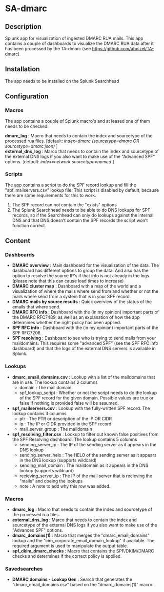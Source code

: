 # SA-dmarc
## Description
Splunk app for visualization of ingested DMARC RUA mails. This app contains a couple of dashboards to visualize the DMARC RUA data after it has been processed by the TA-dmarc (see https://github.com/aholzel/TA-dmarc). 

## Installation
The app needs to be installed on the Splunk Searchhead

## Configuration

### Macros
The app contains a couple of Splunk macro's and at leased one of them needs to be checked. 

**dmarc_log**   : Macro that needs to contain the index and sourcetype of the processed rua files. [default: *index=dmarc (sourcetype=dmarc OR sourcetype=dmarc:json)* ]  
**external_dns_log** : Marco that needs to contain the index and sourcetype of the external DNS logs if you also want to make use of the "Advanced SPF" options. [default: *index=network sourcetype=named* ]

### Scripts
The app contains a script to do the SPF record lookup and fill the "spf_mailservers.csv" lookup file. This script is disabled by default, because there are some requirements for this to work.
1. The SPF record can not contain the "exists" options
2. The Splunk Searchhead needs to be able to do DNS lookups for SPF records, so if the Searchhead can only do lookups against the internal DNS and that DNS doesn't contain the SPF records the script won't function correct.

## Content
### Dashboards
- **DMARC overview** : Main dashboard for the visualization of the data. The dashboard has different options to group the data. And also has the option to resolve the source IP's if that info is not already in the logs (please note that this can cause load times to increase)
- **DMARC cluster map** : Dashboard with a map of the world and a visualization of where the mails where send from and whether or not the mails where send from a system that is in your SPF record.
- **DMARC mails by source results** : Quick overview of the status of the emails that where send.
- **DMARC RFC info** : Dashboard with the (in my opinion) important parts of the DMARC RFC7489, as well as an explanation of how the app determines whether the right policy has been applied.
- **SPF RFC info** : Dashboard with the (in my opinion) important parts of the SPF RFC7208.
- **SPF resolving** : Dashboard to see who is trying to send mails from your maildomains. This requires some "advanced SPF" (see the SPF RFC info dashboard) and that the logs of the external DNS servers is available in Splunk.

### Lookups
- **dmarc_email_domains.csv** : Lookup with a list of the maildomains that are in use. The lookup contains 2 columns
  * domain : The mail domain
  * spf_lookup_script : Whether or not the script needs to do the lookup of the SPF record for the given domain. Possible values are true or false if nothing is provided false will be assumed.
- **spf_mailservers.csv** : Lookup with the fully-written SPF record. The lookup contains 3 columns
  * ptr : The PTR or description of the IP OR CIDR
  * ip : The IP or CIDR provided in the SPF record
  * mail_server_group : The maildomain
- **spf_resolving_filter.csv** : Lookup to filter out known false positives from the SPF Resolving dashboard. The lookup contains 5 columns
  * sending_server_ip : The IP of the sending server as it appears in the DNS lookup
  * sending_server_helo : The HELO of the sending server as it appears in the DNS lookup (supports wildcard)
  * sending_mail_domain : The maildomain as it appears in the DNS lookup (supports wildcard)
  * recieving_server_ip : The IP of the mail server that is recieving the "mails" and doeing the lookups
  * note : A note to add why this row was added.
  
### Macros
- **dmarc_log**   : Macro that needs to contain the index and sourcetype of the processed rua files.
- **external_dns_log** : Marco that needs to contain the index and sourcetype of the external DNS logs if you also want to make use of the "Advanced SPF" options.
- **dmarc_domains(1)** : Macro that merges the "dmarc_email_domains" lookup and the "cim_corporate_email_domain_lookup" if available. The required argument is used to manipulate the output table. 
- **spf_dkim_dmarc_checks** : Macro that contains the SPF/DKIM/DMARC checks and determines if the correct policy is applied.

### Savedsearches
- **DMARC domains - Lookup Gen** : Search that generates the "dmarc_email_domains.csv" based on the "dmarc_domains(1)" macro.

